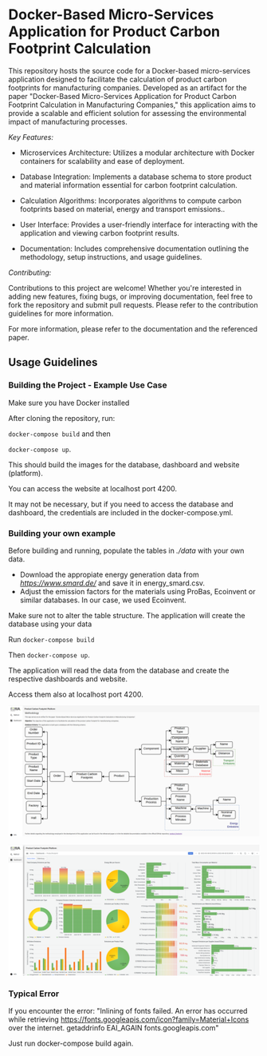 # Docker-Based Micro-Services Application for Product Carbon Footprint Calculation

This repository hosts the source code for a Docker-based micro-services application designed to facilitate the calculation of product carbon footprints for manufacturing companies. Developed as an artifact for the paper "Docker-Based Micro-Services Application for Product Carbon Footprint Calculation in Manufacturing Companies," this application aims to provide a scalable and efficient solution for assessing the environmental impact of manufacturing processes.

*Key Features:*

- Microservices Architecture: Utilizes a modular architecture with Docker containers for scalability and ease of deployment.

- Database Integration: Implements a database schema to store product and material information essential for carbon footprint calculation.

- Calculation Algorithms: Incorporates algorithms to compute carbon footprints based on material, energy and transport emissions..

- User Interface: Provides a user-friendly interface for interacting with the application and viewing carbon footprint results.

- Documentation: Includes comprehensive documentation outlining the methodology, setup instructions, and usage guidelines.

*Contributing:*

Contributions to this project are welcome! Whether you're interested in adding new features, fixing bugs, or improving documentation, feel free to fork the repository and submit pull requests. Please refer to the contribution guidelines for more information.

For more information, please refer to the documentation and the referenced paper.

## Usage Guidelines

### Building the Project - Example Use Case
Make sure you have Docker installed

After cloning the repository, run: 

`docker-compose build` and then

`docker-compose up`.

This should build the images for the database, dashboard and website (platform). 

You can access the website at localhost port 4200.

It may not be necessary, but if you need to access the database and dashboard, the credentials are included in the docker-compose.yml.

### Building your own example

Before building and running, populate the tables in _./data_ with your own data. 

- Download the appropiate energy generation data from *https://www.smard.de/* and save it in energy_smard.csv.
- Adjust the emission factors for the materials using ProBas, Ecoinvent or similar databases. In our case, we used Ecoinvent.

Make sure not to alter the table structure. The application will create the database using your data

Run `docker-compose build`

Then `docker-compose up`.

The application will read the data from the database and create the respective dashboards and website.

Access them also at localhost port 4200.

![Alt text](img/website-methodology.png)

![Alt text](img/website-dashboard.png)

### Typical Error

If you encounter the error:
"Inlining of fonts failed. An error has occurred while retrieving https://fonts.googleapis.com/icon?family=Material+Icons over the internet.
getaddrinfo EAI_AGAIN fonts.googleapis.com"

Just run docker-compose build again.